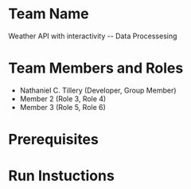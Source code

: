 # Team Name

Weather API with interactivity -- Data Processesing

# Team Members and Roles

* Nathaniel C. Tillery (Developer, Group Member)
* Member 2 (Role 3, Role 4)
* Member 3 (Role 5, Role 6)

# Prerequisites

# Run Instuctions
